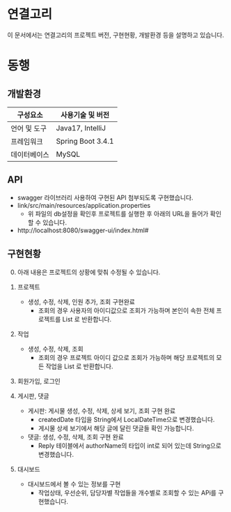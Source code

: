 # 연결고리
이 문서에서는 연결고리의 프로젝트 버전, 구현현황, 개발환경 등을 설명하고 있습니다.

# 동행

## 개발환경
|구성요소| 사용기술 및 버전|
|--|--|
|언어 및 도구|Java17, IntelliJ|
|프레임워크|Spring Boot 3.4.1|
|데이터베이스|MySQL|

## API
- swagger 라이브러리 사용하여 구현된 API 첨부되도록 구현했습니다.
- link/src/main/resources/application.properties
	- 위 파일의 db설정을 확인후 프로젝트를 실행한 후 아래의 URL을 들어가 확인할 수 있습니다.
- http://localhost:8080/swagger-ui/index.html#

## 구현현황
0. 아래 내용은 프로젝트의 상황에 맞춰 수정될 수 있습니다.
1. 프로젝트
	- 생성, 수정, 삭제, 인원 추가, 조회 구현완료
		- 조회의 경우 사용자의 아이디값으로 조회가 가능하며 본인이 속한 전체 프로젝트를 List 로 반환합니다.

2. 작업
	- 생성, 수정, 삭제, 조회
		- 조회의 경우 프로젝트 아이디 값으로 조회가 가능하며 해당 프로젝트의 모든 작업을 List 로 반환합니다.

3. 회원가입, 로그인

4. 게시판, 댓글
   - 게시판: 게시물 생성, 수정, 삭제, 상세 보기, 조회 구현 완료
     	- createdDate 타입을 String에서 LocalDateTime으로 변경했습니다.
     	- 게시물 상세 보기에서 해당 글에 달린 댓글들 확인 가능합니다.
   - 댓글: 생성, 수정, 삭제, 조회 구현 완료 
     	- Reply 테이블에서 authorName의 타입이 int로 되어 있는데 String으로 변경했습니다.

6. 대시보드
	- 대시보드에서 볼 수 있는 정보를 구현
		- 작업상태, 우선순위, 담당자별 작업들을 개수별로 조회할 수 있는 APi를 구현했습니다.

	
